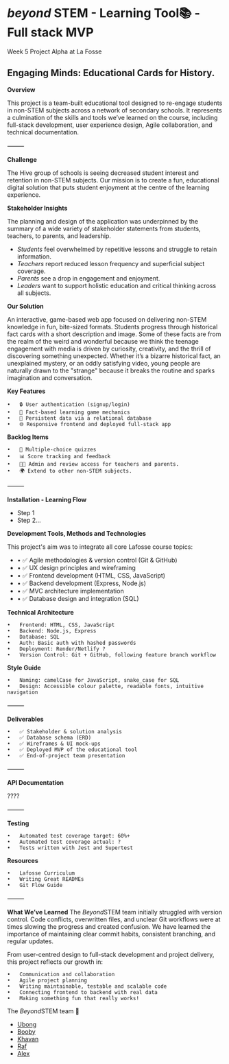 <h1><i>beyond</i> STEM - Learning Tool📚 - Full stack MVP </h1>
Week 5 Project Alpha at La Fosse
 
## Engaging Minds: Educational Cards for History.
 
**Overview**
 
This project is a team-built educational tool designed to re-engage students in non-STEM subjects across a network of secondary schools. It represents a culmination of the skills and tools we’ve learned on the course, including full-stack development, user experience design, Agile collaboration, and technical documentation.
 
⸻
 
**Challenge**
 
The Hive group of schools is seeing decreased student interest and retention in non-STEM subjects. Our mission is to create a fun, educational digital solution that puts student enjoyment at the centre of the learning experience.

**Stakeholder Insights**

The planning and design of the application was underpinned by the summary of a wide variety of stakeholder statements from students, teachers, to parents, and leadership. 
-  <em>Students</em> feel overwhelmed by repetitive lessons and struggle to retain information.
-  <em>Teachers</em> report reduced lesson frequency and superficial subject coverage.
-  <em>Parents</em> see a drop in engagement and enjoyment.
-  <em>Leaders</em> want to support holistic education and critical thinking across all subjects.


**Our Solution**
 
An interactive, game-based web app focused on delivering non-STEM knowledge in fun, bite-sized formats. Students progress through historical fact cards with a short description and image. Some of these facts are from the realm of the weird and wonderful because we think the teenage engagement with media is driven by curiosity, creativity, and the thrill of discovering something unexpected. Whether it’s a bizarre historical fact, an unexplained mystery, or an oddly satisfying video, young people are naturally drawn to the "strange" because it breaks the routine and sparks imagination and conversation.

 
**Key Features**
  
    •   🔒 User authentication (signup/login)
    •   🧠 Fact-based learning game mechanics
    •   💾 Persistent data via a relational database
    •   🌐 Responsive frontend and deployed full-stack app


**Backlog Items**

    •   💬 Multiple-choice quizzes
    •   📊 Score tracking and feedback
    •   👩‍🏫 Admin and review access for teachers and parents. 
    •   🌍 Extend to other non-STEM subjects. 

⸻

**Installation - Learning Flow**

- Step 1 
- Step 2...

**Development Tools, Methods and Technologies**
 
This project's aim was to integrate all core Lafosse course topics:
- •   ✅ Agile methodologies & version control (Git & GitHub)
- •   ✅ UX design principles and wireframing
- •   ✅ Frontend development (HTML, CSS, JavaScript)
- •   ✅ Backend development (Express, Node.js)
- •   ✅ MVC architecture implementation
- •   ✅ Database design and integration (SQL)



**Technical Architecture**

    •   Frontend: HTML, CSS, JavaScript
    •   Backend: Node.js, Express
    •   Database: SQL
    •   Auth: Basic auth with hashed passwords
    •   Deployment: Render/Netlify ? 
    •   Version Control: Git + GitHub, following feature branch workflow


**Style Guide**

    •   Naming: camelCase for JavaScript, snake_case for SQL
    •   Design: Accessible colour palette, readable fonts, intuitive navigation
 
⸻
 
**Deliverables**

    •   ✅ Stakeholder & solution analysis
    •   ✅ Database schema (ERD)
    •   ✅ Wireframes & UI mock-ups
    •   ✅ Deployed MVP of the educational tool
    •   ✅ End-of-project team presentation
 

 
⸻
 
**API Documentation**


 ????

 
⸻
 
**Testing**

    •   Automated test coverage target: 60%+
    •   Automated test coverage actual: ? 
    •   Tests written with Jest and Supertest
 
 
**Resources**

    •   Lafosse Curriculum 
    •   Writing Great READMEs
    •   Git Flow Guide
 
⸻
 
**What We’ve Learned**
The <i>Beyond</i>STEM team initially struggled with version control. Code conflicts, overwritten files, and unclear Git workflows were at times slowing the progress and created confusion. We have learned the importance of maintaining clear commit habits, consistent branching, and regular updates. 

From user-centred design to full-stack development and project delivery, this project reflects our growth in:

    •   Communication and collaboration
    •   Agile project planning
    •   Writing maintainable, testable and scalable code
    •   Connecting frontend to backend with real data
    •   Making something fun that really works!


The <i>Beyond</i>STEM team 👏

- [Ubong](https://github.com/sfxmaudu)
- [Booby](https://github.com/bbm2910)
- [Khavan](https://github.com/gitKhavan)
- [Raf](https://github.com/rafsanzi-ludhi)
- [Alex](https://github.com/abittmann)




